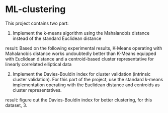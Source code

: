 # ML-clustering

This project contains two part:

1. Implement the k-means algorithm using the Mahalanobis distance instead of the standard Euclidean distance

result: Based on the following experimental results, K-Means operating with Mahalanobis distance works undoubtedly better than K-Means equipped with Euclidean distance and a centroid-based cluster representative for linearly correlated elliptical data

2. Implement the Davies-Bouldin index for cluster validation (intrinsic cluster validation). For this part of the project, use the standard k-means implementation operating with the Euclidean distance and centroids as cluster representatives.

result: figure out the Davies-Bouldin index for better clustering, for this dataset, 3.
